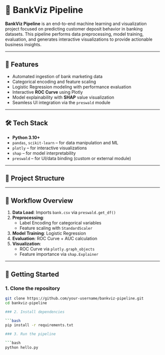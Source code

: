 # 🏦 BankViz Pipeline

**BankViz Pipeline** is an end-to-end machine learning and visualization project focused on predicting customer deposit behavior in banking datasets. This pipeline performs data preprocessing, model training, evaluation, and generates interactive visualizations to provide actionable business insights.

---

## 📌 Features

- Automated ingestion of bank marketing data
- Categorical encoding and feature scaling
- Logistic Regression modeling with performance evaluation
- Interactive **ROC Curve** using Plotly
- Model explainability with **SHAP** value visualization
- Seamless UI integration via the `preswald` module

---

## 🛠️ Tech Stack

- **Python 3.10+**
- `pandas`, `scikit-learn` – for data manipulation and ML
- `plotly` – for interactive visualizations
- `shap` – for model interpretability
- `preswald` – for UI/data binding (custom or external module)

---

## 📁 Project Structure


---

## 🔄 Workflow Overview

1. **Data Load**: Imports `bank.csv` via `preswald.get_df()`
2. **Preprocessing**:
   - Label Encoding for categorical variables
   - Feature scaling with `StandardScaler`
3. **Model Training**: Logistic Regression
4. **Evaluation**: ROC Curve + AUC calculation
5. **Visualization**:
   - ROC Curve via `plotly.graph_objects`
   - Feature importance via `shap.Explainer`

---

## 🚀 Getting Started

### 1. Clone the repository

```bash
git clone https://github.com/your-username/bankviz-pipeline.git
cd bankviz-pipeline

### 2. Install dependencies

```bash
pip install -r requirements.txt

### 3. Run the pipeline

```bash
python hello.py
